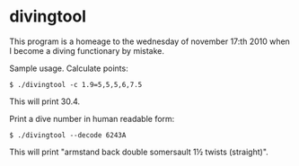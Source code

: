 divingtool
==========

This program is a homeage to the wednesday of november 17:th 2010 when
I become a diving functionary by mistake.

Sample usage. Calculate points:

`$ ./divingtool -c 1.9=5,5,5,6,7.5`

This will print 30.4.

Print a dive number in human readable form:

`$ ./divingtool --decode 6243A`

This will print "armstand back double somersault 1½ twists (straight)".
